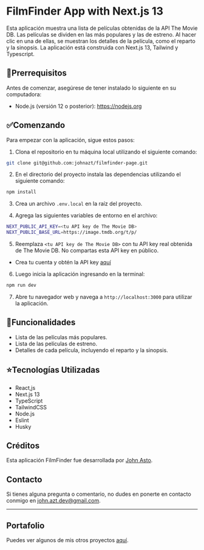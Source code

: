 # FilmFinder App with Next.js 13

Esta aplicación muestra una lista de películas obtenidas de la API The Movie DB. Las películas se dividen en las más populares y las de estreno. Al hacer clic en una de ellas, se muestran los detalles de la película, como el reparto y la sinopsis. La aplicación está construida con Next.js 13, Tailwind y Typescript.

## 🚨Prerrequisitos

Antes de comenzar, asegúrese de tener instalado lo siguiente en su computadora:

- Node.js (versión 12 o posterior): https://nodejs.org

## ✅Comenzando

Para empezar con la aplicación, sigue estos pasos:

1. Clona el repositorio en tu máquina local utilizando el siguiente comando:

```bash
git clone git@github.com:johnazt/filmfinder-page.git
```

2. En el directorio del proyecto instala las dependencias utilizando el siguiente comando:

```bash
npm install
```

3. Crea un archivo `.env.local` en la raíz del proyecto.

4. Agrega las siguientes variables de entorno en el archivo:

```bash
NEXT_PUBLIC_API_KEY=<tu API key de The Movie DB>
NEXT_PUBLIC_BASE_URL=https://image.tmdb.org/t/p/
```

5. Reemplaza `<tu API key de The Movie DB>` con tu API key real obtenida de The Movie DB. No compartas esta API key en público.

- Crea tu cuenta y obtén la API key [aquí](https://www.themoviedb.org/)

6. Luego inicia la aplicación ingresando en la terminal:

```bash
npm run dev
```

7. Abre tu navegador web y navega a `http://localhost:3000` para utilizar la aplicación.

## 📌Funcionalidades

- Lista de las películas más populares.
- Lista de las películas de estreno.
- Detalles de cada película, incluyendo el reparto y la sinopsis.

## ⭐️Tecnologías Utilizadas

- React,js
- Next.js 13
- TypeScript
- TailwindCSS
- Node.js
- Eslint
- Husky

## Créditos

Esta aplicación FilmFinder fue desarrollada por [John Asto](https://github.com/johnazt).

## Contacto

Si tienes alguna pregunta o comentario, no dudes en ponerte en contacto conmigo en [john.azt.dev@gmail.com](mailto:tu-correo@ejemplo.com).

---

## Portafolio

Puedes ver algunos de mis otros proyectos [aquí](https://johnasto.netlify.app/).
